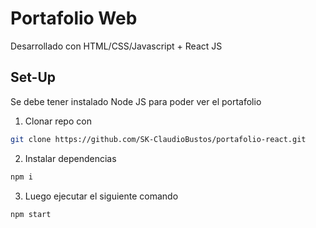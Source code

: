 # Portafolio Web 

Desarrollado con HTML/CSS/Javascript + React JS

## Set-Up
Se debe tener instalado Node JS para poder ver el portafolio

1. Clonar repo con 
```bash
git clone https://github.com/SK-ClaudioBustos/portafolio-react.git
```
2. Instalar dependencias 
```bash
npm i
```
3. Luego ejecutar el siguiente comando 
```bash
npm start
```